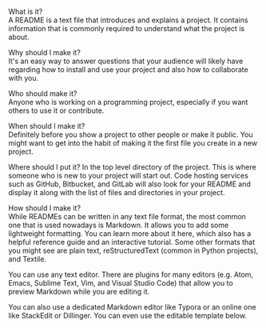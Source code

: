  
What is it?              
A README is a text file that introduces and explains a project. It contains information that is commonly required to understand what the project is about.
         
Why should I make it?     
It's an easy way to answer questions that your audience will likely have regarding how to install and use your project and also how to collaborate with you.
               
Who should make it?      
Anyone who is working on a programming project, especially if you want others to use it or contribute.
            
When should I make it?              
Definitely before you show a project to other people or make it public. You might want to get into the habit of making it the first file you create in a new project.
        
Where should I put it? 
In the top level directory of the project. This is where someone who is new to your project will start out. Code hosting services such as GitHub, Bitbucket, and GitLab will also look for your README and display it along with the list of files and directories in your project.
     
How should I make it?  
While READMEs can be written in any text file format, the most common one that is used nowadays is Markdown. It allows you to add some lightweight formatting. You can learn more about it here, which also has a helpful reference guide and an interactive tutorial. Some other formats that you might see are plain text, reStructuredText (common in Python projects), and Textile.
 
You can use any text editor. There are plugins for many editors (e.g. Atom, Emacs, Sublime Text, Vim, and Visual Studio Code) that allow you to preview Markdown while you are editing it. 
  
You can also use a dedicated Markdown editor like Typora or an online one like StackEdit or Dillinger. You can even use the editable template below.
 
